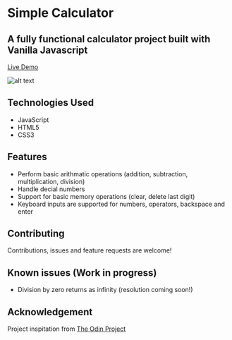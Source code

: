 # Simple Calculator

## A fully functional calculator project built with Vanilla Javascript

[Live Demo](https://melissafreese.github.io/calculator/)

![alt text](https://github.com/melissafreese/calculator/edit/main/images/calculator.png)

## Technologies Used
 * JavaScript
 * HTML5 
 * CSS3

## Features
* Perform basic arithmatic operations (addition, subtraction, multiplication, division)
* Handle decial numbers 
* Support for basic memory operations (clear, delete last digit)
* Keyboard inputs are supported for numbers, operators, backspace
and enter 

## Contributing

Contributions, issues and feature requests are welcome!

## Known issues (Work in progress)
* Division by zero returns as infinity (resolution coming soon!)

## Acknowledgement

Project inspitation from [The Odin Project](https://www.theodinproject.com/lessons/foundations-calculator)
